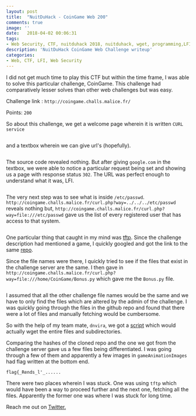 ```yaml
---
layout: post
title:  "NuitDuHack - CoinGame Web 200"
comments: true
image: ''
date:   2018-04-02 00:06:31
tags:
- Web Security, CTF, nuitduhack 2018, nuitduhack, wget, programming,LFI
description: 'NuitDuHack CoinGame Web Challenge writeup'
categories:
- Web, CTF, LFI, Web Security
---
```


I did not get much time to play this CTF but within the time frame, I was able to solve this particular challenge, CoinGame. This challenge had comparatively lesser solves than other web challenges but was easy.

Challenge link : `http://coingame.challs.malice.fr/`

Points: `200`

So about this challenge, we get a welcome page wherein it is written `CURL service`
<figure class="foto-legenda">
	<img src="{{ "/assets/img/nuitduhack/HomeScreen.png"}}" alt="">
</figure>


and a textbox wherein we can give url's (hopefully).

<figure class="foto-legenda">
	<img src="{{ "/assets/img/nuitduhack/cURL_request.png"}}" alt="">
</figure>

The source code revealed nothing. But after giving `google.com` in the textbox, we were able to notice a particular request being set and showing us a page with response status `302`. The URL was perfect enough to understand what it was, LFI.

<figure class="foto-legenda">
	<img src="{{ "/assets/img/nuitduhack/url.png"}}" alt="">
</figure>

The very next step was to see what is inside `/etc/passwd`. `http://coingame.challs.malice.fr/curl.php?way=../../../etc/passwd` reveals nothing but, `http://coingame.challs.malice.fr/curl.php?way=file:///etc/passwd` gave us the list of every registered user that has access to that system.

<figure class="foto-legenda">
	<img src="{{ "/assets/img/nuitduhack/etc.png"}}" alt="">
</figure>

One particular thing that caught in my mind was <a href="https://en.wikipedia.org/wiki/Trivial_File_Transfer_Protocol">tftp</a>. Since the challenge description had mentioned a game, I quickly googled and got the link to the same <a href="https://github.com/totheyellowmoon/CoinGame/">repo</a>.

Since the file names were there, I quickly tried to see if the files that exist in the challenge server are the same. I then gave in `http://coingame.challs.malice.fr/curl.php?way=file:///home/CoinGame/Bonus.py` which gave me the `Bonus.py` file.

<figure class="foto-legenda">
	<img src="{{ "/assets/img/nuitduhack/coingamedir.png"}}" alt="">
</figure>

I assumed that all the other challenge file names would be the same and we have to only find the files which are altered by the admin of the challenge. I was quickly going through the files in the github repo and found that there were a lot of files and manually fetching would be cumbersome.

So with the help of my team mate, `dnvira`, we got a <a href="https://github.com/gokulkrishna01/gokulkrishna01.github.io/tree/master/scripts/NuitDu">script</a> which would actually wget the entire files and subdirectories.

Comparing the hashes of the cloned repo and the one we got from the challenge server gave us a few files being differentiated. I was going through a few of them and apparently a few images in `gameAnimationImages` had flag written at the bottom end.

`flag{_Rends_l'_......`

There were two places wherein I was stuck. One was using `tftp` which would have been a way to proceed further and the next one, fetching all the files. Apparently the former one was where I was stuck for long time.

Reach me out on <a href="https://twitter.com/gkgkrishna33">Twitter.
